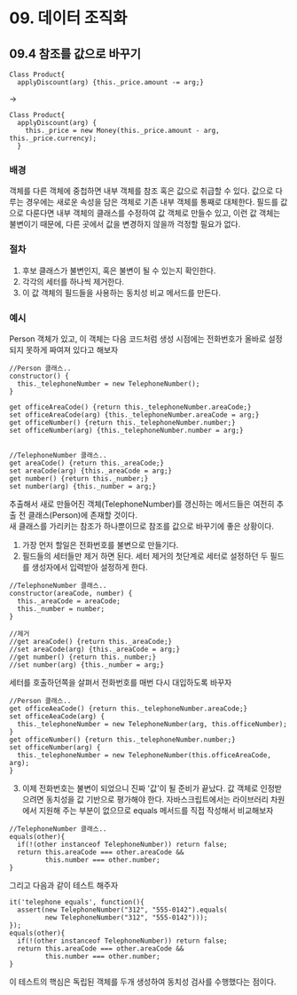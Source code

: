 # 09. 데이터 조직화
## 09.4 참조를 값으로 바꾸기
```JS
Class Product{
  applyDiscount(arg) {this._price.amount -= arg;}
```
->
```JS
Class Product{
  applyDiscount(arg) {
    this._price = new Money(this._price.amount - arg, this._price.currency);
  }
```

### 배경
객체를 다른 객체에 중첩하면 내부 객체를 참조 혹은 값으로 취급할 수 있다.
값으로 다루는 경우에는 새로운 속성을 담은 객체로 기존 내부 객체를 통째로 대체한다.
필드를 값으로 다룬다면 내부 객체의 클래스를 수정하여 값 객체로 만들수 있고, 이런 값 객체는 불변이기 때문에, 다른 곳에서 값을 변경하지 않을까 걱정할 필요가 없다.

### 절차
1. 후보 클래스가 불변인지, 혹은 불변이 될 수 있는지 확인한다.
2. 각각의 세터를 하나씩 제거한다.
3. 이 값 객체의 필드들을 사용하는 동치성 비교 메서드를 만든다.

### 예시
Person 객체가 있고, 이 객체는 다음 코드처럼 생성 시점에는 전화번호가 올바로 설정되지 못하게 짜여져 있다고 해보자
```JS
//Person 클래스..
constructor() {
  this._telephoneNumber = new TelephoneNumber();
}

get officeAreaCode() {return this._telephoneNumber.areaCode;}
set officeAreaCode(arg) {this._telephoneNumber.areaCode = arg;}
get officeNumber() {return this._telephoneNumber.number;}
set officeNumber(arg) {this._telephoneNumber.number = arg;}


//TelephoneNumber 클래스..
get areaCode() {return this._areaCode;}
set areaCode(arg) {this._areaCode = arg;}
get number() {return this._number;}
set number(arg) {this._number = arg;}
```
추출해서 새로 만들어진 객체(TelephoneNumber)를 갱신하는 메서드들은 여전히 추출 전 클래스(Person)에 존재할 것이다.  
새 클래스를 가리키는 참조가 하나뿐이므로 참조를 값으로 바꾸기에 좋은 상황이다.  
1. 가장 먼저 할일은 전화번호를 불변으로 만들기다.
2. 필드들의 세터들만 제거 하면 된다. 세터 제거의 첫단계로 세터로 설정하던 두 필드를 생성자에서 입력받아 설정하게 한다.

```JS
//TelephoneNumber 클래스..
constructor(areaCode, number) {
  this._areaCode = areaCode;
  this._number = number;
}

//제거
//get areaCode() {return this._areaCode;}       
//set areaCode(arg) {this._areaCode = arg;}
//get number() {return this._number;}
//set number(arg) {this._number = arg;}
```
세터를 호출하던쪽을 살펴서 전화번호를 매번 다시 대입하도록 바꾸자
```JS
//Person 클래스..
get officeAeaCode() {return this._telephoneNumber.areaCode;}
set officeAeaCode(arg) {
  this._telephoneNumber = new TelephoneNumber(arg, this.officeNumber);
}
get officeNumber() {return this._telephoneNumber.number;}
set officeNumber(arg) {
  this._telephoneNumber = new TelephoneNumber(this.officeAreaCode, arg);
}
```
3. 이제 전화번호는 불변이 되었으니 진짜 '값'이 될 준비가 끝났다. 값 객체로 인정받으려면 동치성을 값 기반으로 평가해야 한다. 자바스크립트에서는 라이브러리 차원에서 지원해 주는 부분이 없으므로 equals 메서드를 직접 작성해서 비교해보자
```JS
//TelephoneNumber 클래스..
equals(other){
  if(!(other instanceof TelephoneNumber)) return false;
  return this.areaCode === other.areaCode &&
         this.number === other.number;
}
```
그리고 다음과 같이 테스트 해주자
```JS
it('telephone equals', function(){
  assert(new TelephoneNumber("312", "555-0142").equals(
         new TelephoneNumber("312", "555-0142")));
});
equals(other){
  if(!(other instanceof TelephoneNumber)) return false;
  return this.areaCode === other.areaCode &&
         this.number === other.number;
}
```
이 테스트의 핵심은 독립된 객체를 두개 생성하여 동치성 검사를 수행했다는 점이다.

























